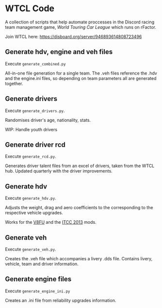 # WTCL Code

A collection of scripts that help automate proccesses in the Discord racing team management game, _World Touring Car League_ which runs on rFactor.

Join WTCL here:
https://disboard.org/server/946893614808723496

## Generate hdv, engine and veh files

Execute `generate_combined.py`

All-in-one file generation for a single team. The .veh files reference the .hdv and the engine.ini files, so depending on team parameters all are generated together.

## Generate drivers

Execute `generate_drivers.py`.

Randomises driver's age, nationality, stats.

WIP: Handle youth drivers

## Generate driver rcd

Execute `generate_rcd.py`.

Generates driver talent files from an excel of drivers, taken from the WTCL hub. Updated quarterly with the driver improvements.

## Generate hdv

Execute `generate_hdv.py`. 

Adjusts the weight, drag and aero coefficients to the corresponding to the respective vehicle upgrades.

Works for the [V8FU](https://www.racedepartment.com/downloads/v8factor-unleashed-part-one.49297/) and the [ITCC 2013](https://www.rfactorcentral.com/detail.cfm?ID=ITCC%202013) mods.

## Generate veh

Execute `generate_veh.py`.

Creates the .veh file which accompanies a livery .dds file. Contains livery, vehicle, team and driver information.

## Generate engine files

Execute `generate_engine_ini.py`

Creates an .ini file from reliability upgrades information.